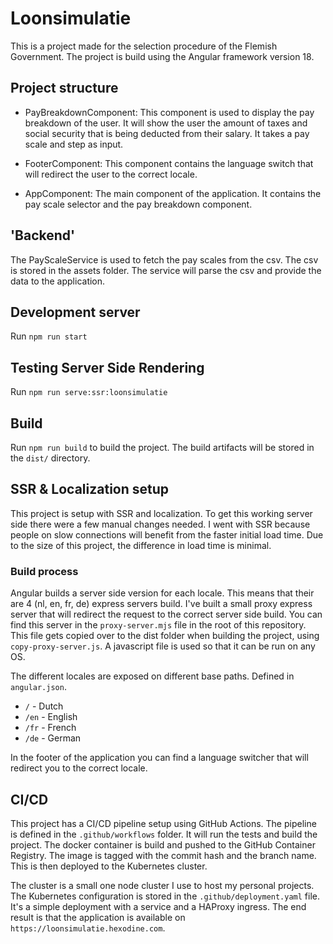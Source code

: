 # Loonsimulatie

This is a project made for the selection procedure of the Flemish Government.
The project is build using the Angular framework version 18.

## Project structure

- PayBreakdownComponent: This component is used to display the pay breakdown of the user. It will show the user the amount of taxes and social security that is being deducted from their salary. It takes a pay scale and step as input.

- FooterComponent: This component contains the language switch that will redirect the user to the correct locale.

- AppComponent: The main component of the application. It contains the pay scale selector and the pay breakdown component.

## 'Backend'

The PayScaleService is used to fetch the pay scales from the csv. The csv is stored in the assets folder. The service will parse the csv and provide the data to the application.

## Development server

Run `npm run start`

## Testing Server Side Rendering

Run `npm run serve:ssr:loonsimulatie`

## Build

Run `npm run build` to build the project. The build artifacts will be stored in the `dist/` directory.

## SSR & Localization setup

This project is setup with SSR and localization. To get this working server side there were a few manual changes needed. I went with SSR because people on slow connections will benefit from the faster initial load time. Due to the size of this project, the difference in load time is minimal.

### Build process

Angular builds a server side version for each locale. This means that their are 4 (nl, en, fr, de) express servers build. I've built a small proxy express server that will redirect the request to the correct server side build. You can find this server in the `proxy-server.mjs` file in the root of this repository. This file gets copied over to the dist folder when building the project, using `copy-proxy-server.js`. A javascript file is used so that it can be run on any OS.

The different locales are exposed on different base paths. Defined in `angular.json`.

- `/` - Dutch
- `/en` - English
- `/fr` - French
- `/de` - German

In the footer of the application you can find a language switcher that will redirect you to the correct locale.

## CI/CD

This project has a CI/CD pipeline setup using GitHub Actions. The pipeline is defined in the `.github/workflows` folder. It will run the tests and build the project. The docker container is build and pushed to the GitHub Container Registry. The image is tagged with the commit hash and the branch name. This is then deployed to the Kubernetes cluster.

The cluster is a small one node cluster I use to host my personal projects. The Kubernetes configuration is stored in the `.github/deployment.yaml` file. It's a simple deployment with a service and a HAProxy ingress. The end result is that the application is available on `https://loonsimulatie.hexodine.com`.
